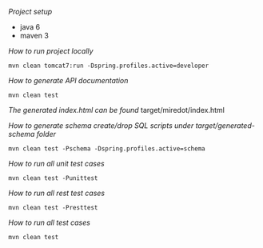 *Project setup*

* java 6
* maven 3

*How to run project locally*
<pre><code>mvn clean tomcat7:run -Dspring.profiles.active=developer</code></pre>

*How to generate API documentation*
<pre><code>mvn clean test</code></pre>

*The generated index.html can be found*
target/miredot/index.html

*How to generate schema create/drop SQL scripts under target/generated-schema folder*
<pre><code>mvn clean test -Pschema -Dspring.profiles.active=schema</code></pre>

*How to run all unit test cases*
<pre><code>mvn clean test -Punittest</code></pre>

*How to run all rest test cases*
<pre><code>mvn clean test -Presttest</code></pre>

*How to run all test cases*
<pre><code>mvn clean test</code></pre>
